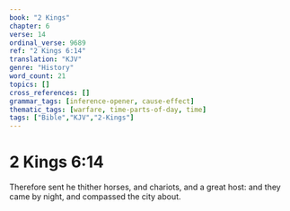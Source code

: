 ```yaml
---
book: "2 Kings"
chapter: 6
verse: 14
ordinal_verse: 9689
ref: "2 Kings 6:14"
translation: "KJV"
genre: "History"
word_count: 21
topics: []
cross_references: []
grammar_tags: [inference-opener, cause-effect]
thematic_tags: [warfare, time-parts-of-day, time]
tags: ["Bible","KJV","2-Kings"]
---
```


# 2 Kings 6:14

Therefore sent he thither horses, and chariots, and a great host: and they came by night, and compassed the city about.
